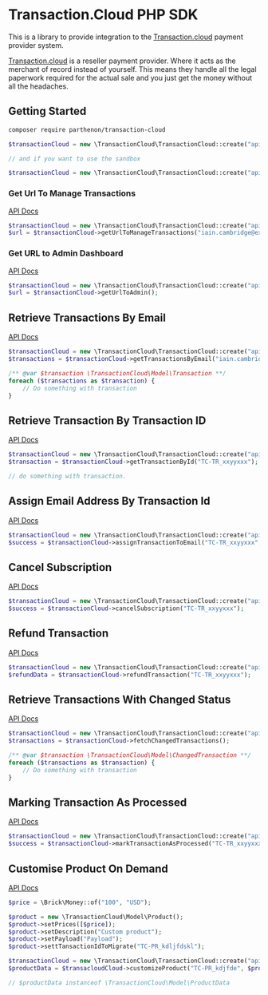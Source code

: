 Transaction.Cloud PHP SDK 
=================

This is a library to provide integration to the [Transaction.cloud](https://hosted.transaction.cloud/ref/6HBUF3G5) payment provider system.

[Transaction.cloud](https://hosted.transaction.cloud/ref/6HBUF3G5) is a reseller payment provider. Where it acts as the merchant of record instead of yourself. This means they handle all the legal paperwork required for the actual sale and you just get the money without all the headaches.

## Getting Started

```sh
composer require parthenon/transaction-cloud
```

```php
$transactionCloud = new \TransactionCloud\TransactionCloud::create("api_key", "api_key_password");

// and if you want to use the sandbox

$transactionCloud = new \TransactionCloud\TransactionCloud::create("api_key", "api_key_password", true);
```

### Get Url To Manage Transactions

[API Docs](https://app.transaction.cloud/api-docs/#retrieve-url-to-manage-transactions)

```php 
$transactionCloud = new \TransactionCloud\TransactionCloud::create("api_key", "api_key_password");
$url = $transactionCloud->getUrlToManageTransactions("iain.cambridge@example.org");
```

### Get URL to Admin Dashboard

[API Docs](https://app.transaction.cloud/api-docs/#retrieve-url-of-hosted-admin-app)

```php 
$transactionCloud = new \TransactionCloud\TransactionCloud::create("api_key", "api_key_password");
$url = $transactionCloud->getUrlToAdmin();
```

## Retrieve Transactions By Email

[API Docs](https://app.transaction.cloud/api-docs/#retrieve-transactions-by-email)

```php
$transactionCloud = new \TransactionCloud\TransactionCloud::create("api_key", "api_key_password");
$transactions = $transactionCloud->getTransactionsByEmail("iain.cambridge@example.org");

/** @var $transaction \TransactionCloud\Model\Transaction **/
foreach ($transactions as $transaction) {
    // Do something with transaction
}
```

## Retrieve Transaction By Transaction ID

[API Docs](https://app.transaction.cloud/api-docs/#retrieve-transaction-by-transaction-id)

```php
$transactionCloud = new \TransactionCloud\TransactionCloud::create("api_key", "api_key_password");
$transaction = $transactionCloud->getTransactionById("TC-TR_xxyyxxx");

// do something with transaction.
```

## Assign Email Address By Transaction Id

[API Docs](https://app.transaction.cloud/api-docs/#assign-email-address-by-transaction-id)

```php
$transactionCloud = new \TransactionCloud\TransactionCloud::create("api_key", "api_key_password");
$success = $transactionCloud->assignTransactionToEmail("TC-TR_xxyyxxx", "new.iain@example.org");
```

## Cancel Subscription

[API Docs](https://app.transaction.cloud/api-docs/#cancel-subscription)

```php
$transactionCloud = new \TransactionCloud\TransactionCloud::create("api_key", "api_key_password");
$success = $transactionCloud->cancelSubscription("TC-TR_xxyyxxx");
```

## Refund Transaction


[API Docs](https://app.transaction.cloud/api-docs/#refund-transaction)

```php
$transactionCloud = new \TransactionCloud\TransactionCloud::create("api_key", "api_key_password");
$refundData = $transactionCloud->refundTransaction("TC-TR_xxyyxxx");
```

## Retrieve Transactions With Changed Status

[API Docs](https://app.transaction.cloud/api-docs/#retrieve-transactions-with-changed-status)

```php
$transactionCloud = new \TransactionCloud\TransactionCloud::create("api_key", "api_key_password");
$transactions = $transactionCloud->fetchChangedTransactions();

/** @var $transaction \TransactionCloud\Model\ChangedTransaction **/
foreach ($transactions as $transaction) {
    // Do something with transaction
}
```

## Marking Transaction As Processed

[API Docs](https://app.transaction.cloud/api-docs/#marking-transactions-as-processed)

```php
$transactionCloud = new \TransactionCloud\TransactionCloud::create("api_key", "api_key_password");
$success = $transactionCloud->markTransactionAsProcessed("TC-TR_xxyyxxx");
```

## Customise Product On Demand

[API Docs](https://app.transaction.cloud/api-docs/#customize-product-on-demand)

```php
$price = \Brick\Money::of("100", "USD");

$product = new \TransactionCloud\Model\Product();
$product->setPrices([$price]);
$product->setDescription("Custom product");
$product->setPayload("Payload");
$product->settTansactionIdToMigrate("TC-PR_kdljfdskl");

$transactionCloud = new \TransactionCloud\TransactionCloud::create("api_key", "api_key_password");
$productData = $transacloudCloud->customizeProduct("TC-PR_kdjfde", $product);

// $productData instanceof \TransactionCloud\Model\ProductData
```